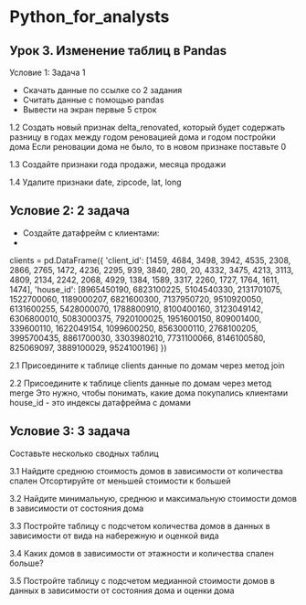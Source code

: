 # Python_for_analysts
 
## Урок 3. Изменение таблиц в Pandas
Условие 1: Задача 1
- Скачать данные по ссылке со 2 задания
- Считать данные с помощью pandas
- Вывести на экран первые 5 строк

1.2 Создать новый признак delta_renovated, который будет содержать разницу в годах между годом реновацией дома и годом постройки дома
Если реновации дома не было, то в новом признаке поставьте 0

1.3 Создайте признаки года продажи, месяца продажи

1.4 Удалите признаки date, zipcode, lat, long

## Условие 2: 2 задача
- Создайте датафрейм с клиентами:
- 
clients = pd.DataFrame({
'client_id': [1459, 4684, 3498, 3942, 4535, 2308, 2866, 2765, 1472, 4236, 2295,
939, 3840, 280, 20, 4332, 3475, 4213, 3113, 4809, 2134, 2242,
2068, 4929, 1384, 1589, 3317, 2260, 1727, 1764, 1611, 1474],
'house_id': [8965450190, 6823100225, 5104540330, 2131701075, 1522700060,
1189000207, 6821600300, 7137950720, 9510920050, 6131600255,
5428000070, 1788800910, 8100400160, 3123049142, 6306800010,
5083000375, 7920100025, 1951600150, 809001400, 339600110,
1622049154, 1099600250, 8563000110, 2768100205, 3995700435,
8861700030, 3303980210, 7731100066, 8146100580, 825069097,
3889100029, 9524100196]
})

2.1 Присоедините к таблице clients данные по домам через метод join

2.2 Присоедините к таблице clients данные по домам через метод merge
Это нужно, чтобы понимать, какие дома покупались клиентами
house_id - это индексы датафрейма с домами

## Условие 3: 3 задача
Составьте несколько сводных таблиц

3.1 Найдите среднюю стоимость домов в зависимости от количества спален
Отсортируйте от меньшей стоимости к большей

3.2 Найдите минимальную, среднюю и максимальную стоимости домов в зависимости от состояния дома

3.3 Постройте таблицу с подсчетом количества домов в данных в зависимости от вида на набережную и оценкой вида

3.4 Каких домов в зависимости от этажности и количества спален больше?

3.5 Постройте таблицу с подсчетом медианной стоимости домов в данных в зависимости от состояния дома и оценки дома